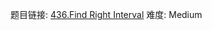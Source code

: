 题目链接: [436.Find Right Interval][1]
难度: Medium

[1]: https://leetcode.com/problems/find-right-interval
